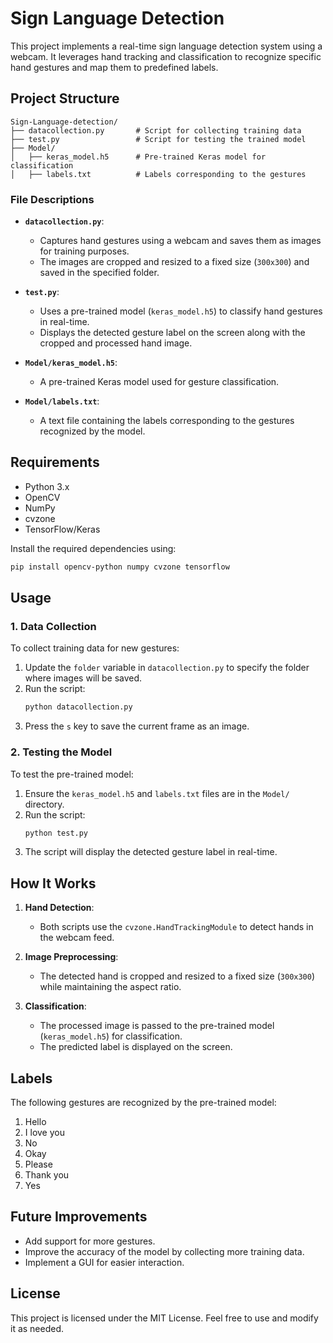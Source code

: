 # Sign Language Detection

This project implements a real-time sign language detection system using a webcam. It leverages hand tracking and classification to recognize specific hand gestures and map them to predefined labels.

## Project Structure

```
Sign-Language-detection/
├── datacollection.py       # Script for collecting training data
├── test.py                 # Script for testing the trained model
├── Model/
│   ├── keras_model.h5      # Pre-trained Keras model for classification
│   ├── labels.txt          # Labels corresponding to the gestures
```

### File Descriptions

- **`datacollection.py`**:

  - Captures hand gestures using a webcam and saves them as images for training purposes.
  - The images are cropped and resized to a fixed size (`300x300`) and saved in the specified folder.

- **`test.py`**:

  - Uses a pre-trained model (`keras_model.h5`) to classify hand gestures in real-time.
  - Displays the detected gesture label on the screen along with the cropped and processed hand image.

- **`Model/keras_model.h5`**:

  - A pre-trained Keras model used for gesture classification.

- **`Model/labels.txt`**:
  - A text file containing the labels corresponding to the gestures recognized by the model.

## Requirements

- Python 3.x
- OpenCV
- NumPy
- cvzone
- TensorFlow/Keras

Install the required dependencies using:

```bash
pip install opencv-python numpy cvzone tensorflow
```

## Usage

### 1. Data Collection

To collect training data for new gestures:

1. Update the `folder` variable in `datacollection.py` to specify the folder where images will be saved.
2. Run the script:
   ```bash
   python datacollection.py
   ```
3. Press the `s` key to save the current frame as an image.

### 2. Testing the Model

To test the pre-trained model:

1. Ensure the `keras_model.h5` and `labels.txt` files are in the `Model/` directory.
2. Run the script:
   ```bash
   python test.py
   ```
3. The script will display the detected gesture label in real-time.

## How It Works

1. **Hand Detection**:

   - Both scripts use the `cvzone.HandTrackingModule` to detect hands in the webcam feed.

2. **Image Preprocessing**:

   - The detected hand is cropped and resized to a fixed size (`300x300`) while maintaining the aspect ratio.

3. **Classification**:
   - The processed image is passed to the pre-trained model (`keras_model.h5`) for classification.
   - The predicted label is displayed on the screen.

## Labels

The following gestures are recognized by the pre-trained model:

1. Hello
2. I love you
3. No
4. Okay
5. Please
6. Thank you
7. Yes

## Future Improvements

- Add support for more gestures.
- Improve the accuracy of the model by collecting more training data.
- Implement a GUI for easier interaction.

## License

This project is licensed under the MIT License. Feel free to use and modify it as needed.
